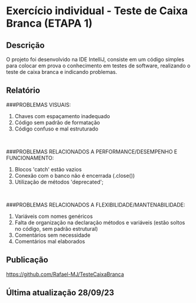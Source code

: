# Exercício individual - Teste de Caixa Branca (ETAPA 1)

## Descrição
O projeto foi desenvolvido na IDE IntelliJ, consiste em um código simples para colocar em prova o conhecimento em testes de software, realizando o teste de caixa branca e indicando problemas.

## Relatório

###PROBLEMAS VISUAIS:
<ol>
    <li>
       Chaves com espaçamento inadequado
    </li>
    <li>
        Código sem padrão de formatação
    </li>
    <li>
        Código confuso e mal estruturado
    </li>
  </ol>
  
<br>

###PROBLEMAS RELACIONADOS A PERFORMANCE/DESEMPENHO E FUNCIONAMENTO:
  <ol>
   <li>
       Blocos 'catch' estão vazios
    </li>
    <li>
       Conexão com o banco não é encerrada (.close())
    </li>
    <li>
      Utilização de métodos 'deprecated';
    </li>
  </ol>

<br>

###PROBLEMAS RELACIONADOS A FLEXIBILIDADE/MANTENABILIDADE:
    <ol>
        <li>
            Variáveis com nomes genéricos
        </li>
        <li>
            Falta de organização na declaração métodos e variáveis (estão soltos no código, sem padrão estrutural)
        </li>
        <li>
        Comentários sem necessidade
        </li>
        <li>
            Comentários mal elaborados
        </li>
    </ol>

## Publicação
https://github.com/Rafael-MJ/TesteCaixaBranca

## Última atualização 28/09/23
